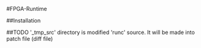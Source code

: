 #FPGA-Runtime

##Installation

##TODO
'_tmp_src' directory is modified 'runc' source.
It will be made into patch file (diff file)
